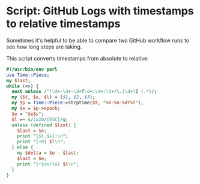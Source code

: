 # Script: GitHub Logs with timestamps to relative timestamps

Sometimes it's helpful to be able to compare two GitHub workflow runs to see how long steps are taking.

This script converts timestamps from absolute to relative:

```pl
#!/usr/bin/env perl
use Time::Piece;
my $last;
while (<>) {
  next unless /^(\d+-\d+-\d+T\d+:\d+:\d+)\.(\d+)Z (.*)/;
  my ($t, $s, $l) = ($1, $2, $3);
  my $p = Time::Piece->strptime($t, "%Y-%m-%dT%T");
  my $e = $p->epoch;
  $e = "$e$s";
  $l =~ s/\x1b/[ESC]/g;
  unless (defined $last) {
    $last = $e;
    print "[$t.$s]:\n";
    print "[+0] $l\n";
  } else {
    my $delta = $e - $last;
    $last = $e;
    print "[+$delta] $l\n";
  }
}
```